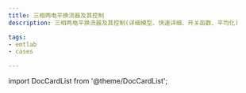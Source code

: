 ```yaml
---
title: 三相两电平换流器及其控制
description: 三相两电平换流器及其控制(详细模型、快速详细、开关函数、平均化)

tags:
- emtlab
- cases

---
```


import DocCardList from '@theme/DocCardList';

<DocCardList />